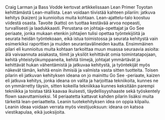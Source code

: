 Craig Larman ja Bass Vodde kertovat artikkelissaan Lean Primer Toyotan kehittämästä Lean-mallista. Lean voidaan tiivistää kahteen pilariin: jatkuva kehitys (kaizen) ja kunnioitus muita kohtaan. Lean-ajattelu-talo koostuu viidestä osasta. Tavoite (katto) on tuottaa kestävää arvoa nopeasti, turvallisesti ja laadukkaasti. Perustana on johtaja-opettajat ja Go See periaate, jonka mukaan etenkin johtajien tulisi opettaa työntekijöitä ja seurata heidän työntekoaan, eikä istua toimistossa ja seurata kehitystä vain esimerkiksi raporttien ja muiden seurantavälineiden kautta. Ensimmäinen pilari eli kunnioitus muita kohtaan tarkoittaa muun muassa seuraavia asioita: älä vaivaannuta asiakasta, tiimit ja yksilöt kehittävät omia toimintatapojaan, kehitä yhteistyökumppaneita, kehitä tiimejä, johtajat ymmärtävät ja kehittävät hukan vähentämistä ja jatkuvaa kehitystä, ja työntekijät myös näkevät tämän, kehitä ensin ihmisiä ja valmista vasta sitten tuotteita. Toisen pilarin eli jatkuvan kehityksen ideana on jo mainittu Go See -periaate, kaizen eli jatkuva kehitys, jonka ideana on valita ja harjoittaa tekniikoita, kunnes ne on ymmärretty täysin, sitten kokeilla tekniikkaa kunnes keksitään parempi tekniikka ja toistaa tätä kaavaa ikuisesti, täydellisyyshaaste sekä työskentely flown saavuttamiseksi. 14 periaatetta kattavat kahden pilarin lisäksi muita tärkeitä lean-periaatteita. Leanin tuotekehityksen idea on oppia kilpailu. Leanin ideaa voidaan verrata myös viestijuoksuun: ideana on katsoa viestikapulaa, eikä juoksijoita.
